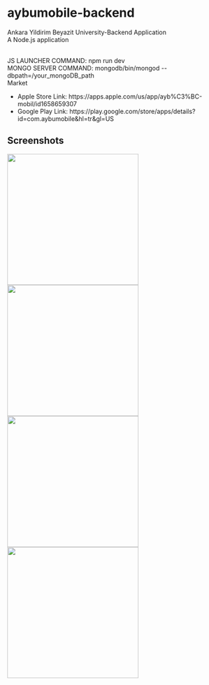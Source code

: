 # aybumobile-backend
 Ankara Yildirim Beyazit University-Backend Application<br/>
A Node.js application
</li><br/>
JS LAUNCHER COMMAND: npm run dev<br/>
MONGO SERVER COMMAND: mongodb/bin/mongod --dbpath=/your_mongoDB_path
<br/>
Market
<ul>
  <li>Apple Store Link: https://apps.apple.com/us/app/ayb%C3%BC-mobil/id1658659307</li>
  <li>Google Play Link: https://play.google.com/store/apps/details?id=com.aybumobile&hl=tr&gl=US</li>
</ul>

## Screenshots
<p float="left">
  <img src="https://is5-ssl.mzstatic.com/image/thumb/PurpleSource112/v4/61/ce/c9/61cec969-5a4c-54fd-6611-136bcb961a6a/8db3094a-af6f-47ac-9ab3-ef538db2209e_Appstore_Phone_6.5_-_1242_x_2689_1__U00281_U0029.png/400x800bb.png" width="300">
  <img src="https://is5-ssl.mzstatic.com/image/thumb/PurpleSource112/v4/e3/3f/24/e33f2428-7183-228a-8406-bd45d8e1d12e/a1203d71-3bc0-41c7-b50c-02ac973fc5bb_Appstore_Phone_6.5_-_1242_x_2689_4__U00281_U0029.png/400x800bb.png" width="300">
  <img src="https://is1-ssl.mzstatic.com/image/thumb/PurpleSource122/v4/26/fc/28/26fc2816-d0f7-374d-49c3-57ae2e20d3bb/a39234a4-10c8-4c5f-8d40-f5f585480e99_Appstore_Phone_6.5_-_1242_x_2689_5__U00281_U0029.png/400x800bb.png" width="300">
  <img src="https://is1-ssl.mzstatic.com/image/thumb/PurpleSource112/v4/5b/78/b6/5b78b6f1-9bc4-8e5c-b619-1ea0360d4208/9e129f70-1754-4309-891d-b056a6bb0af3_Appstore_Phone_6.5_-_1242_x_2689_6__U00281_U0029.png/400x800bb.png" width="300">
</p>

